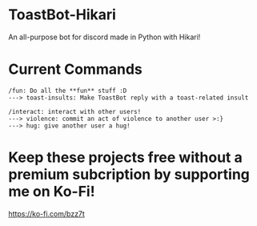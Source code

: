 # ToastBot-Hikari
An all-purpose bot for discord made in Python with Hikari!

# Current Commands
```
/fun: Do all the **fun** stuff :D
---> toast-insults: Make ToastBot reply with a toast-related insult

/interact: interact with other users!
---> violence: commit an act of violence to another user >:}
---> hug: give another user a hug!
```


# Keep these projects free without a premium subcription by supporting me on Ko-Fi!
https://ko-fi.com/bzz7t

